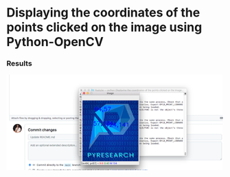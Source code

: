 # Displaying the coordinates of the points clicked on the image using Python-OpenCV


### Results


<img src="https://github.com/noorkhokhar99/Displaying-the-coordinates/blob/main/Screen%20Shot%201444-04-07%20at%207.46.20%20PM.png">

